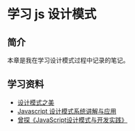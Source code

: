 # 学习 js 设计模式

## 简介

本章是我在学习设计模式过程中记录的笔记。

## 学习资料

- [设计模式之美](https://time.geekbang.org/column/intro/100039001)
- [Javascript 设计模式系统讲解与应用](https://coding.imooc.com/class/255.html)
- [曾探《JavaScript设计模式与开发实践》](https://item.jd.com/11686375.html)